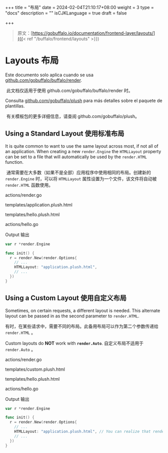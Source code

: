 +++
title = "布局"
date = 2024-02-04T21:10:17+08:00
weight = 3
type = "docs"
description = ""
isCJKLanguage = true
draft = false

+++

> 原文：[https://gobuffalo.io/documentation/frontend-layer/layouts/]({{< ref "/buffalo/frontend/layouts" >}})

# Layouts 布局 

Este documento solo aplica cuando se usa [github.com/gobuffalo/buffalo/render](https://github.com/gobuffalo/buffalo/tree/main/render).

​	此文档仅适用于使用 github.com/gobuffalo/buffalo/render 时。

Consulta [github.com/gobuffalo/plush](https://github.com/gobuffalo/plush) para más detalles sobre el paquete de plantillas.

​	有关模板包的更多详细信息，请查阅 github.com/gobuffalo/plush。

## Using a Standard Layout 使用标准布局 

It is quite common to want to use the same layout across most, if not all of an application. When creating a new `render.Engine` the `HTMLLayout` property can be set to a file that will automatically be used by the `render.HTML` function.

​	通常需要在大多数（如果不是全部）应用程序中使用相同的布局。创建新的 `render.Engine` 时，可以将 `HTMLLayout` 属性设置为一个文件，该文件将自动被 `render.HTML` 函数使用。

actions/render.go

templates/application.plush.html

templates/hello.plush.html

actions/hello.go

Output
输出

```go
var r *render.Engine

func init() {
  r = render.New(render.Options{
    // ...
    HTMLLayout: "application.plush.html",
    // ...
  })
}
```

## Using a Custom Layout 使用自定义布局 

Sometimes, on certain requests, a different layout is needed. This alternate layout can be passed in as the second parameter to `render.HTML`.

​	有时，在某些请求中，需要不同的布局。此备用布局可以作为第二个参数传递给 `render.HTML` 。

Custom layouts do **NOT** work with **`render.Auto`**.
自定义布局不适用于 `render.Auto` 。

actions/render.go

templates/custom.plush.html

templates/hello.plush.html

actions/hello.go

Output
输出

```go
var r *render.Engine

func init() {
  r = render.New(render.Options{
    // ...
    HTMLLayout: "application.plush.html", // You can realize that render continues using the application.plush.html
    // ...
  })
}
```
